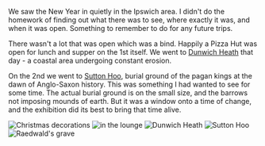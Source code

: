 We saw the New Year in quietly in the Ipswich area. I didn't do the homework of finding out what there was to see, where exactly it was, and when it was open. Something to remember to do for any future trips.

There wasn't a lot that was open which was a bind. Happily a Pizza Hut was open for lunch and supper on the 1st itself. We went to [Dunwich Heath](https://www.nationaltrust.org.uk/dunwich-heath-and-beach) that day - a coastal area undergoing constant erosion.

On the 2nd we went to
[Sutton Hoo](https://www.nationaltrust.org.uk/sutton-hoo), burial ground of the pagan kings at the dawn of Anglo-Saxon history. This was something I had wanted to see for some time. The actual burial ground is on the small size, and the barrows not imposing mounds of earth. But it was a window onto a time of change, and the exhibition did its best to bring that time alive.

![Christmas decorations](clock.jpg)
![in the lounge](lounge2.jpg)
![Dunwich Heath](dunwich.jpg)
![Sutton Hoo](sutton_hoo.jpg)
![Raedwald's grave](grave.jpg)
